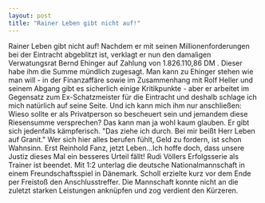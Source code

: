 ```yaml
---
layout: post
title: "Rainer Leben gibt nicht auf!"
---
```


Rainer Leben gibt nicht auf! Nachdem er mit seinen Millionenforderungen bei der Eintracht abgeblitzt ist, verklagt er nun den damaligen Verwatungsrat Bernd Ehinger auf Zahlung von 1.826.110,86 DM . Dieser habe ihm die Summe mündlich zugesagt. Man kann zu Ehinger stehen wie man will - in der Finanzaffäre sowie im Zusammenhang mit Rolf Heller und seinem Abgang gibt es sicherlich einige Kritikpunkte - aber er arbeitet im Gegensatz zum Ex-Schatzmeister für die Eintracht und deshalb schlage ich mich natürlich auf seine Seite. Und ich kann mich ihm nur anschließen: Wieso sollte er als Privatperson so bescheuert sein und jemandem diese Riesensumme versprechen? Das kann man ja wohl kaum glauben. Er gibt sich jedenfalls kämpferisch. "Das ziehe ich durch. Bei mir beißt Herr Leben auf Granit." Wer sich hier alles berufen fühlt, Geld zu fordern, ist schon Wahnsinn. Erst Reinhold Fanz, jetzt Leben...Ich hoffe doch, dass unsere Justiz dieses Mal ein besseres Urteil fällt! Rudi Völlers Erfolgsserie als Trainer ist beendet. Mit 1:2 unterlag die deutsche Nationalmannschaft in einem Freundschaftsspiel in Dänemark. Scholl erzielte kurz vor dem Ende per Freistoß den Anschlusstreffer. Die Mannschaft konnte nicht an die zuletzt starken Leistungen anknüpfen und zog verdient den Kürzeren.
